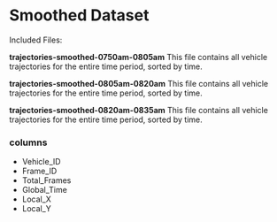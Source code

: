 # Smoothed Dataset

Included Files:

**trajectories-smoothed-0750am-0805am**
This file contains all vehicle trajectories for the entire time period, sorted by time. 

**trajectories-smoothed-0805am-0820am**
This file contains all vehicle trajectories for the entire time period, sorted by time. 

**trajectories-smoothed-0820am-0835am**
This file contains all vehicle trajectories for the entire time period, sorted by time. 

### columns 
* Vehicle_ID
* Frame_ID
* Total_Frames
* Global_Time
* Local_X
* Local_Y

